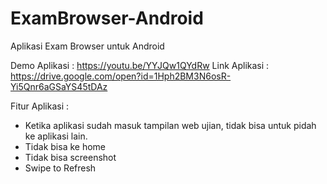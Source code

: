 # ExamBrowser-Android
Aplikasi Exam Browser untuk Android

Demo Aplikasi : https://youtu.be/YYJQw1QYdRw
Link Aplikasi : https://drive.google.com/open?id=1Hph2BM3N6osR-Yi5Qnr6aGSaYS45tDAz

Fitur Aplikasi :
- Ketika aplikasi sudah masuk tampilan web ujian, tidak bisa untuk pidah ke aplikasi lain.
- Tidak bisa ke home
- Tidak bisa screenshot
- Swipe to Refresh

